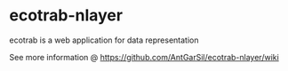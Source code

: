 ecotrab-nlayer
==============

ecotrab is a web application for data representation

See more information @ https://github.com/AntGarSil/ecotrab-nlayer/wiki